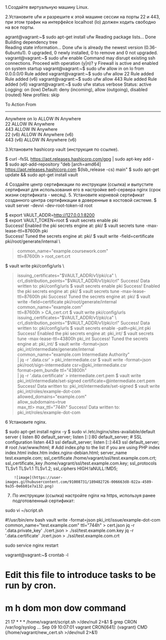1.Создайте виртуальную машину Linux.

2.Установите ufw и разрешите к этой машине сессии на порты 22 и 443, при этом трафик на интерфейсе localhost (lo) должен ходить свободно на все порты.

agrant@vagrant:~$ sudo apt-get install ufw
Reading package lists... Done
Building dependency tree       
Reading state information... Done
ufw is already the newest version (0.36-6ubuntu1).
0 upgraded, 0 newly installed, 0 to remove and 0 not upgraded.
vagrant@vagrant:~$ sudo ufw enable
Command may disrupt existing ssh connections. Proceed with operation (y|n)? y
Firewall is active and enabled on system startup
vagrant@vagrant:~$ sudo ufw allow in on lo from 0.0.0.0/0
Rule added
vagrant@vagrant:~$ sudo ufw allow 22
Rule added
Rule added (v6)
vagrant@vagrant:~$ sudo ufw allow 443
Rule added
Rule added (v6)
vagrant@vagrant:~$ sudo ufw status verbose
Status: active
Logging: on (low)
Default: deny (incoming), allow (outgoing), disabled (routed)
New profiles: skip

To                         Action      From
--                         ------      ----
Anywhere on lo             ALLOW IN    Anywhere                  
22                         ALLOW IN    Anywhere                  
443                        ALLOW IN    Anywhere                  
22 (v6)                    ALLOW IN    Anywhere (v6)             
443 (v6)                   ALLOW IN    Anywhere (v6)  


3.Установите hashicorp vault (инструкция по ссылке).

$ curl -fsSL https://apt.releases.hashicorp.com/gpg | sudo apt-key add -                                 
$ sudo apt-add-repository "deb [arch=amd64] https://apt.releases.hashicorp.com $(lsb_release -cs) main"
$ sudo apt-get update && sudo apt-get install vault


4 Cоздайте центр сертификации по инструкции (ссылка) и выпустите сертификат для использования его в настройке веб-сервера nginx (срок жизни сертификата - месяц).
5. Установите корневой сертификат созданного центра сертификации в доверенные в хостовой системе.
$ vault server -devvi -dev-root-token-id root                     

$ export VAULT_ADDR=http://127.0.0.1:8200                         
$ export VAULT_TOKEN=root
$ vault secrets enable pki                                        
Success! Enabled the pki secrets engine at: pki/
$ vault secrets tune -max-lease-ttl=87600h pki                    
Success! Tuned the secrets engine at: pki/
$ vault write -field=certificate pki/root/generate/internal \     
> common_name="example.coursework.com" \
> ttl=87600h > root_cert.crt

$ vault write pki/config/urls \                                   
> issuing_certificates="$VAULT_ADDR/v1/pki/ca" \
> crl_distribution_points="$VAULT_ADDR/v1/pki/crl"
Success! Data written to: pki/config/urls
$ vault secrets enable pki
Success! Enabled the pki secrets engine at: pki/
$ vault secrets tune -max-lease-ttl=87600h pki
Success! Tuned the secrets engine at: pki/
$ vault write -field=certificate pki/root/generate/internal \
>      common_name="example.com" \
>      ttl=87600h > CA_cert.crt
$ vault write pki/config/urls \
>      issuing_certificates="$VAULT_ADDR/v1/pki/ca" \
>      crl_distribution_points="$VAULT_ADDR/v1/pki/crl"
Success! Data written to: pki/config/urls
$ vault secrets enable -path=pki_int pki
Success! Enabled the pki secrets engine at: pki_int/
$ vault secrets tune -max-lease-ttl=43800h pki_int
Success! Tuned the secrets engine at: pki_int/
$ vault write -format=json pki_int/intermediate/generate/internal \
>      common_name="example.com Intermediate Authority" \
>      | jq -r '.data.csr' > pki_intermediate.csr
$ vault write -format=json pki/root/sign-intermediate csr=@pki_intermediate.csr \
>      format=pem_bundle ttl="43800h" \
>      | jq -r '.data.certificate' > intermediate.cert.pem
$ vault write pki_int/intermediate/set-signed certificate=@intermediate.cert.pem
Success! Data written to: pki_int/intermediate/set-signed
$ vault write pki_int/roles/example-dot-com \
>      allowed_domains="example.com" \
>      allow_subdomains=true \
max_ttl>      max_ttl="744h"
Success! Data written to: pki_int/roles/example-dot-com

6 Установите nginx.

$ sudo apt-get install nginx -y
$ sudo vi /etc/nginx/sites-available/default
server {
        listen 80 default_server;
        listen [::]:80 default_server;
        # SSL configuration
        listen 443 ssl default_server;
        listen [::]:443 ssl default_server;
        #
        root /var/www/html;
        # Add index.php to the list if you are using PHP
        index index.html index.htm index.nginx-debian.html;
        server_name test.example.com;
        ssl_certificate     /home/vagrant/ssl/test.example.com.crt;
        ssl_certificate_key /home/vagrant/ssl/test.example.com.key;
        ssl_protocols       TLSv1 TLSv1.1 TLSv1.2;
        ssl_ciphers         HIGH:!aNULL:!MD5;
        
        ![image](https://user-images.githubusercontent.com/91008731/189482726-006663d8-022a-4589-9a35-0e6b01e7a132.png)


7. По инструкции (ссылка) настройте nginx на https, используя ранее подготовленный сертификат:

sudo vi ~/script.sh

 #!/usr/bin/env bash
 vault write -format=json pki_int/issue/example-dot-com common_name="test.example.com" ttl="744h" > cert.json
 jq -r '.data.private_key' ./cert.json > ./ssl/test.example.com.key
 jq -r '.data.certificate' ./cert.json > ./ssl/test.example.com.crt

sudo service nginx restart


vagrant@vagrant:~$ crontab -l
# Edit this file to introduce tasks to be run by cron.
# m h  dom mon dow   command
21 17 * * * /home/vagrant/script.sh >/dev/null 2>&1
$ grep CRON /var/log/syslog
...
Sep 09 10:07:01 vagrant CRON[641]: (vagrant) CMD (/home/vagrant/new_cert.sh >/dev/null 2>&1)
